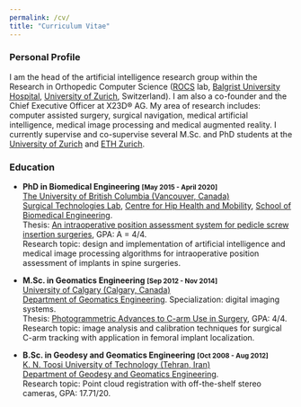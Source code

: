 ```yaml
---
permalink: /cv/
title: "Curriculum Vitae"
---
```



### Personal Profile
I am the head of the artificial intelligence research group within the Research in Orthopedic Computer Science ([ROCS](https://rocs.balgrist.ch/en/) lab, [Balgrist University Hospital](https://www.balgrist.ch/en/), [University of Zurich](https://www.uzh.ch/en.html), Switzerland). I am also a co-founder and the Chief Executive Officer at X23D&reg; AG. My area of research includes: computer assisted surgery, surgical navigation, medical artificial intelligence, medical image processing and medical augmented reality. I currently supervise and co-supervise several M.Sc. and PhD students at the [University of Zurich](https://www.uzh.ch/en.html) and [ETH Zurich](https://ethz.ch/en.html). 

### Education
* **PhD in Biomedical Engineering <span style="font-size:smaller;">[May 2015 - April 2020]</span>**  
[The University of British Columbia (Vancouver, Canada)](https://www.ubc.ca/)  
[Surgical Technologies Lab](https://stl.mech.ubc.ca/), [Centre for Hip Health and Mobility](https://hiphealth.ca/), [School of Biomedical Engineering](https://www.bme.ubc.ca/).  
Thesis: [An intraoperative position assessment system for pedicle screw insertion surgeries](https://open.library.ubc.ca/soa/cIRcle/collections/ubctheses/24/items/1.0390960?o=0), GPA: A = 4/4.  
Research topic: design and implementation of artificial intelligence and medical image processing algorithms for intraoperative position assessment of implants in spine surgeries. 

* **M.Sc. in Geomatics Engineering <span style="font-size:smaller;">[Sep 2012 - Nov 2014]</span>**  
[University of Calgary (Calgary, Canada)](https://www.ucalgary.ca/)  
[Department of Geomatics Engineering](https://schulich.ucalgary.ca/geomatics). Specialization: digital imaging systems.  
Thesis: [Photogrammetric Advances to C-arm Use in Surgery](https://prism.ucalgary.ca/handle/11023/1988), GPA: 4/4.  
Research topic: image analysis and calibration techniques for surgical C-arm tracking with application in femoral implant localization.

* **B.Sc. in Geodesy and Geomatics Engineering <span style="font-size:smaller;">[Oct 2008 - Aug 2012]</span>**  
[K. N. Toosi University of Technology (Tehran, Iran)](https://en.kntu.ac.ir/)  
[Department of Geodesy and Geomatics Engineering](https://en.kntu.ac.ir/geomatics/).  
Research topic: Point cloud registration with off-the-shelf stereo cameras, GPA: 17.71/20.


